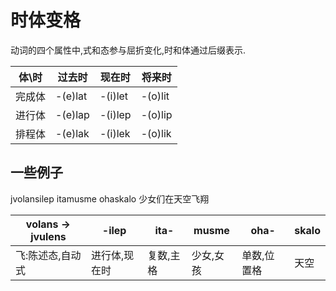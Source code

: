 # 时体变格

动词的四个属性中,式和态参与屈折变化,时和体通过后缀表示.

|体\时|过去时|现在时|将来时|
|---|---|---|---|
|完成体|-(e)lat|-(i)let|-(o)lit|
|进行体|-(e)lap|-(i)lep|-(o)lip|
|排程体|-(e)lak|-(i)lek|-(o)lik|

## 一些例子
jvolansilep itamusme ohaskalo  少女们在天空飞翔

|volans -> jvulens| -ilep| ita- | musme| oha- | skalo|
|---|             ---  |   --- | --- |  ---|   ---|
|飞:陈述态,自动式| 进行体,现在时| 复数,主格|少女,女孩| 单数,位置格| 天空|